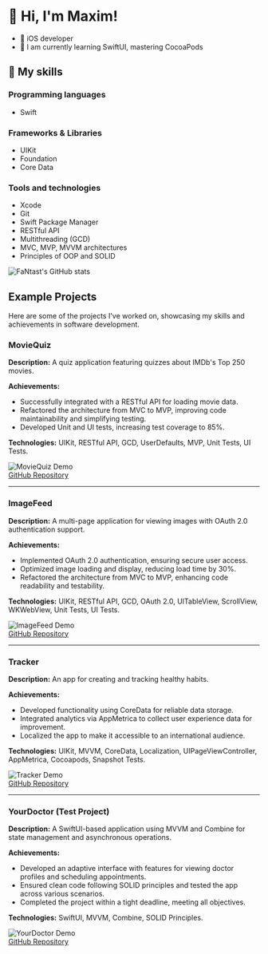 # 👋 Hi, I'm Maxim!

- 📱 iOS developer
- 💭 I am currently learning SwiftUI, mastering CocoaPods
## 🚀 My skills

### Programming languages

- Swift
### Frameworks & Libraries

- UIKit
- Foundation
- Core Data
### Tools and technologies

- Xcode
- Git
- Swift Package Manager
- RESTful API
- Multithreading (GCD)
- MVC, MVP, MVVM architectures
- Principles of OOP and SOLID

![FaNtast's GitHub stats](https://github-readme-stats.vercel.app/api?username=FaNtast2912&show_icons=true&theme=tokyonight)

## Example Projects

Here are some of the projects I've worked on, showcasing my skills and achievements in software development.

### MovieQuiz

**Description:** A quiz application featuring quizzes about IMDb's Top 250 movies.

**Achievements:**
- Successfully integrated with a RESTful API for loading movie data.
- Refactored the architecture from MVC to MVP, improving code maintainability and simplifying testing.
- Developed Unit and UI tests, increasing test coverage to 85%.

**Technologies:** UIKit, RESTful API, GCD, UserDefaults, MVP, Unit Tests, UI Tests.

![MovieQuiz Demo](https://github.com/FaNtast2912/MovieQuiz/tree/main/Demo/MovieQuizDemo.gif)  
[GitHub Repository](https://github.com/FaNtast2912/MovieQuiz)

---

### ImageFeed

**Description:** A multi-page application for viewing images with OAuth 2.0 authentication support.

**Achievements:**
- Implemented OAuth 2.0 authentication, ensuring secure user access.
- Optimized image loading and display, reducing load time by 30%.
- Refactored the architecture from MVC to MVP, enhancing code readability and testability.

**Technologies:** UIKit, RESTful API, GCD, OAuth 2.0, UITableView, ScrollView, WKWebView, Unit Tests, UI Tests.

![ImageFeed Demo](https://github.com/FaNtast2912/ImageFeed/tree/main/Demo/ImageFeedDemo.gif)  
[GitHub Repository](https://github.com/FaNtast2912/ImageFeed)

---

### Tracker

**Description:** An app for creating and tracking healthy habits.

**Achievements:**
- Developed functionality using CoreData for reliable data storage.
- Integrated analytics via AppMetrica to collect user experience data for improvement.
- Localized the app to make it accessible to an international audience.

**Technologies:** UIKit, MVVM, CoreData, Localization, UIPageViewController, AppMetrica, Cocoapods, Snapshot Tests.

![Tracker Demo](https://github.com/FaNtast2912/Tracker/tree/main/Demo/TrackerDemo.gif)  
[GitHub Repository](https://github.com/FaNtast2912/Tracker)

---

### YourDoctor (Test Project)

**Description:** A SwiftUI-based application using MVVM and Combine for state management and asynchronous operations.

**Achievements:**
- Developed an adaptive interface with features for viewing doctor profiles and scheduling appointments.
- Ensured clean code following SOLID principles and tested the app across various scenarios.
- Completed the project within a tight deadline, meeting all objectives.

**Technologies:** SwiftUI, MVVM, Combine, SOLID Principles.

![YourDoctor Demo](https://github.com/FaNtast2912/YourDoctor/tree/main/Demo/YourDocktorDemo.gif)  
[GitHub Repository](https://github.com/FaNtast2912/YourDoctor)
